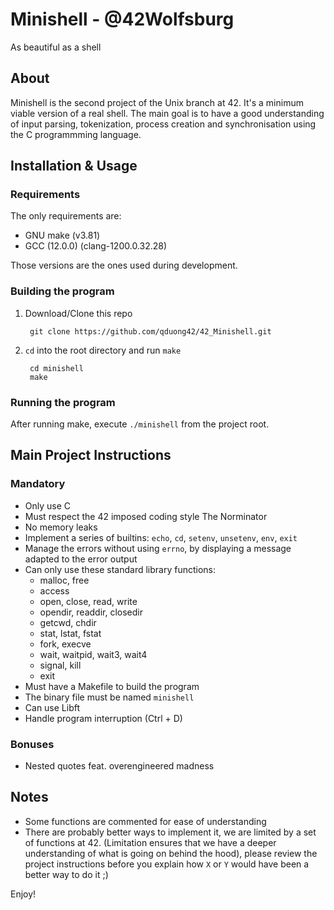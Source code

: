 # Minishell - @42Wolfsburg

As beautiful as a shell

## About

Minishell is the second project of the Unix branch at 42.
It's a minimum viable version of a real shell.
The main goal is to have a good understanding of input parsing, tokenization, process creation and
synchronisation using the C programmming language.

## Installation & Usage

### Requirements
The only requirements are:
- GNU make (v3.81)
- GCC (12.0.0) (clang-1200.0.32.28)

Those versions are the ones used during development.

### Building the program

1. Download/Clone this repo

        git clone https://github.com/qduong42/42_Minishell.git
2. `cd` into the root directory and run `make`

        cd minishell
        make

### Running the program

After running make, execute `./minishell` from the project root.

## Main Project Instructions

### Mandatory

- Only use C
- Must respect the 42 imposed coding style The Norminator
- No memory leaks
- Implement a series of builtins: `echo`, `cd`, `setenv`, `unsetenv`, `env`, `exit`
- Manage the errors without using `errno`, by displaying a message adapted
to the error output
- Can only use these standard library functions:
    - malloc, free
    - access
    - open, close, read, write
    - opendir, readdir, closedir
    - getcwd, chdir
    - stat, lstat, fstat
    - fork, execve
    - wait, waitpid, wait3, wait4
    - signal, kill
    - exit
- Must have a Makefile to build the program
- The binary file must be named `minishell`
- Can use Libft
- Handle program interruption (Ctrl + D)

### Bonuses

- Nested quotes feat. overengineered madness


## Notes

- Some functions are commented for ease of understanding
- There are probably better ways to implement it, we are limited by a set of functions at 42. (Limitation ensures that we have a deeper understanding of what is going on behind the hood), please review the project instructions before you explain how `X` or `Y` would have been a better way to do it ;)


Enjoy!

